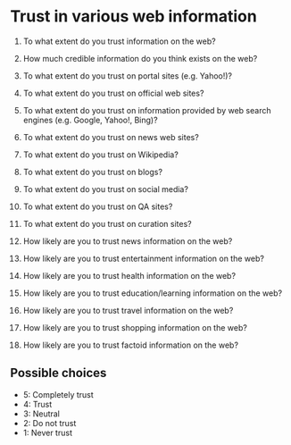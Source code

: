 # Trust in various web information

1. To what extent do you trust information on the web?

2. How much credible information do you think exists on the web?

3. To what extent do you trust on portal sites (e.g. Yahoo!)?

4. To what extent do you trust on official web sites?

5. To what extent do you trust on information provided by web search engines (e.g. Google, Yahoo!, Bing)?

6. To what extent do you trust on news web sites?

7. To what extent do you trust on Wikipedia?

8. To what extent do you trust on blogs?

9. To what extent do you trust on social media?

10. To what extent do you trust on QA sites?

11. To what extent do you trust on curation sites?

12. How likely are you to trust news information on the web?

13. How likely are you to trust entertainment information on the web?

14. How likely are you to trust health information on the web?

15. How likely are you to trust education/learning information on the web?

16. How likely are you to trust travel information on the web?

17. How likely are you to trust shopping information on the web?

18. How likely are you to trust factoid information on the web?

## Possible choices
* 5: Completely trust
* 4: Trust
* 3: Neutral
* 2: Do not trust
* 1: Never trust

